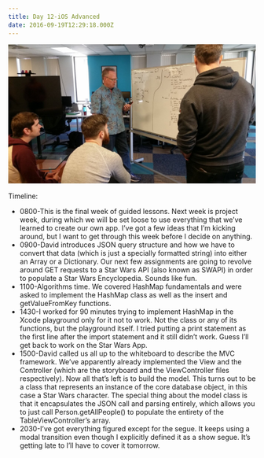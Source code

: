 ```yaml
---
title: Day 12-iOS Advanced
date: 2016-09-19T12:29:18.000Z
---
```

![Day 12](/assets/day12.jpeg)

Timeline:
* 0800-This is the final week of guided lessons.  Next week is project week, during which we will be set loose to use everything that we’ve learned to create our own app.  I’ve got a few ideas that I’m kicking around, but I want to get through this week before I decide on anything.
* 0900-David introduces JSON query structure and how we have to convert that data (which is just a specially formatted string) into either an Array or a Dictionary. Our next few assignments are going to revolve around GET requests to a Star Wars API (also known as SWAPI) in order to populate a Star Wars Encyclopedia.  Sounds like fun.
* 1100-Algorithms time.  We covered HashMap fundamentals and were asked to implement the HashMap class as well as the insert and getValueFromKey functions.  
* 1430-I worked for 90 minutes trying to implement HashMap in the Xcode playground only for it not to work.  Not the class or any of its functions, but the playground itself.  I tried putting a print statement as the first line after the import statement and it still didn’t work.  Guess I’ll get back to work on the Star Wars App.
* 1500-David called us all up to the whiteboard to describe the MVC framework.  We’ve apparently already implemented the View and the Controller (which are the storyboard and the ViewController files respectively).  Now all that’s left is to build the model.  This turns out to be a class that represents an instance of the core database object, in this case a Star Wars character.  The special thing about the model class is that it encapsulates the JSON call and parsing entirely, which allows you to just call Person.getAllPeople() to populate the entirety of the TableViewController’s array.  
* 2030-I’ve got everything figured except for the segue.  It keeps using a modal transition even though I explicitly defined it as a show segue.  It’s getting late to I’ll have to cover it tomorrow.
